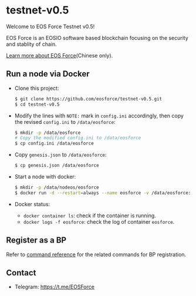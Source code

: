 # testnet-v0.5

Welcome to EOS Force Testnet v0.5!

EOS Force is an EOSIO software based blockchain focusing on the security and stablity of chain.

[Learn more about EOS Force](eosforce/README.md)(Chinese only).

## Run a node via Docker

- Clone this project:

    ```bash
    $ git clone https://github.com/eosforce/testnet-v0.5.git
    $ cd testnet-v0.5
    ```

- Modify the lines with `NOTE:` mark in `config.ini` accordingly, then copy the revised `config.ini` to `/data/eosforce`:

    ```bash
    $ mkdir -p /data/eosforce
    # Copy the modified config.ini to /data/eosforce
    $ cp config.ini /data/eosforce
    ```

- Copy `genesis.json` to `/data/eosforce`:

    ```bash
    $ cp genesis.json /data/eosforce
    ```

- Start a node with docker:

    ```bash
    $ mkdir -p /data/nodeos/eosforce
    $ docker run -d --restart=always --name eosforce -v /data/eosforce:/opt/eosio/bin/data-dir -v /data/nodeos/eosforce:/root/.local/share/eosio/nodeos -p 8888:8888 -p 9876:9876 eosforce/eos:20180603 nodeosd.sh
    ```

- Docker status:

    - `docker container ls`: check if the container is running.
    - `docker logs -f eosforce`: check the log of container `eosforce`.

## Register as a BP

Refer to [command reference](https://github.com/eosforce/System/tree/master/src#command-reference) for the related commands for BP registration.

## Contact

- Telegram: https://t.me/EOSForce
